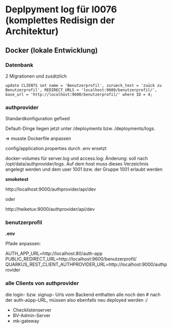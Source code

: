 # Deplpyment log für I0076 (komplettes Redisign der Architektur)

## Docker (lokale Entwicklung)

### Datenbank

2 Migrationen und zusätzlich

```
update CLIENTS set name = 'Benutzerprofil', zurueck_text = 'zuück zu Benutzerprofil', REDIRECT_URLS = 'localhost:9600/benutzerprofil/', base_url = 'http://localhost:9600/benutzerprofil/' where ID = 4;
```

### authprovider

Standardkonfiguration gefixed

Default-Dinge liegen jetzt unter /deployments bzw. /deployments/logs. 

=> musste Dockerfile anpassen

config/application.properties durch .env ersetzt

docker-volumes für server.log und access.log: Änderung: soll nach /opt/data/authprovider/logs. Auf dem host muss dieses Verzeichnis angelegt werden und dem user 1001 bzw. der Gruppe 1001 erlaubt werden

__smoketest__

http://localhost:9000/authprovider/api/dev

oder 

http://heiketux:9000/authprovider/api/dev



### benutzerprofil

__.env__

Pfade anpassen:

AUTH_APP_URL=http://localhost:80/auth-app
PUBLIC_REDIRECT_URL=http://localhost:9600/benutzerprofil/
QUARKUS_REST_CLIENT_AUTHPROVIDER_URL=http://localhost:9000/authprovider

### alle Clients von authprovider

die login- bzw. signup- Urls vom Backend enthalten alle noch den # nach der auth-aüpp-URL, müssen also ebenfalls neu deployed werden :/

+ Checklistenserver
+ BV-Admin-Server
+ mk-gateway
